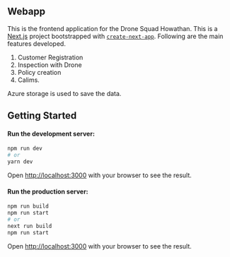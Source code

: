 
## Webapp
This is the frontend application for the Drone Squad Howathan. This is a [Next.js](https://nextjs.org/) project bootstrapped with [`create-next-app`](https://github.com/vercel/next.js/tree/canary/packages/create-next-app). Following are the main features developed.
1. Customer Registration
2. Inspection with Drone
3. Policy creation
4. Calims.

Azure storage is used to save the data.

## Getting Started

#### Run the development server:

```bash
npm run dev
# or
yarn dev
```

Open [http://localhost:3000](http://localhost:3000) with your browser to see the result.

#### Run the production server:

```bash
npm run build
npm run start
# or
next run build
npm run start
```

Open [http://localhost:3000](http://localhost:3000) with your browser to see the result.

